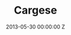 ---
title: Cargese
img: "/uploads/shaheen-baig-casting-cargese.jpg"
date: 2013-05-30 00:00:00 Z
categories:
- film
tags:
- example
- news
- story
director: Matt Smith
with: Joe Cole, Craig Roberts, Perry Millward
imdb: "http://www.imdb.com/title/tt2638520/"
video:
layout: project
---